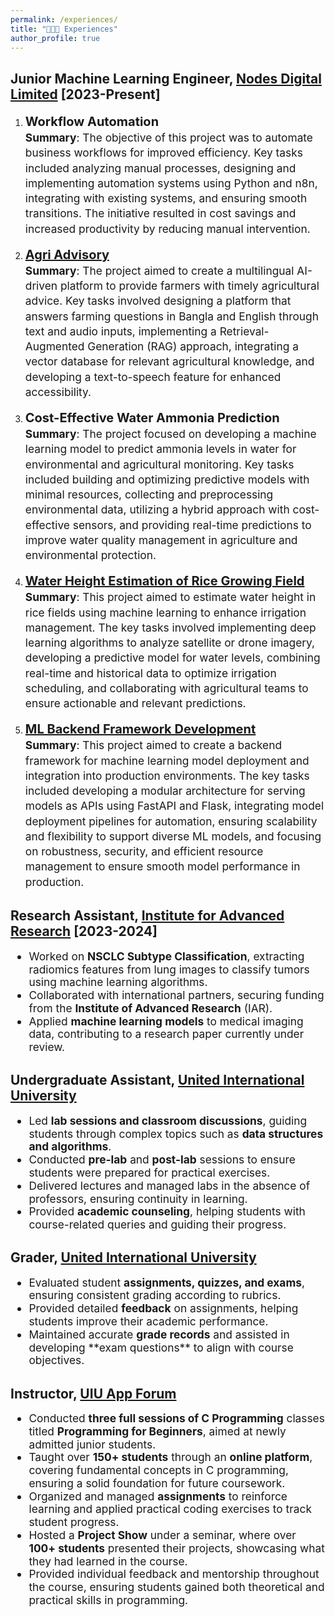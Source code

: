 ```yaml
---
permalink: /experiences/
title: "👨🏻‍🔬 Experiences"
author_profile: true
---
```



## Junior Machine Learning Engineer, [Nodes Digital Limited](https://nodesdigitallimited.com) [2023-Present]

<ol style="line-height: 1.4;">
  <li>
    <strong style="font-size: 15pt">Workflow Automation</strong><br>
    <span style="font-size: 13pt">
    <strong>Summary</strong>: The objective of this project was to automate business workflows for improved efficiency. Key tasks included analyzing manual processes, designing and implementing automation systems using Python and n8n, integrating with existing systems, and ensuring smooth transitions. The initiative resulted in cost savings and increased productivity by reducing manual intervention.
    </span>
  </li>
  <div style="margin-top:15px;"></div>
  <li>
    <strong style="font-size: 15pt"><a href="../projects/Agri_Advisory/">Agri Advisory</a></strong><br>
    <span style="font-size: 13pt">
    <strong>Summary</strong>: The project aimed to create a multilingual AI-driven platform to provide farmers with timely agricultural advice. Key tasks involved designing a platform that answers farming questions in Bangla and English through text and audio inputs, implementing a Retrieval-Augmented Generation (RAG) approach, integrating a vector database for relevant agricultural knowledge, and developing a text-to-speech feature for enhanced accessibility.
    </span>
  </li>
   <div style="margin-top:15px;"></div>
  <li>
    <strong style="font-size: 15pt">Cost-Effective Water Ammonia Prediction</strong><br>
    <span style="font-size: 13pt">
    <strong>Summary</strong>: The project focused on developing a machine learning model to predict ammonia levels in water for environmental and agricultural monitoring. Key tasks included building and optimizing predictive models with minimal resources, collecting and preprocessing environmental data, utilizing a hybrid approach with cost-effective sensors, and providing real-time predictions to improve water quality management in agriculture and environmental protection.
    </span>
  </li>
   <div style="margin-top:15px;"></div>
  <li>
    <strong style="font-size: 15pt"><a href="../projects/Water_Height_Estimation_in_Rice_Fields/">Water Height Estimation of Rice Growing Field</a></strong><br>
    <span style="font-size: 13pt">
    <strong>Summary</strong>: This project aimed to estimate water height in rice fields using machine learning to enhance irrigation management. The key tasks involved implementing deep learning algorithms to analyze satellite or drone imagery, developing a predictive model for water levels, combining real-time and historical data to optimize irrigation scheduling, and collaborating with agricultural teams to ensure actionable and relevant predictions.
    </span>
  </li>
   <div style="margin-top:15px;"></div>
  <li>
    <strong style="font-size: 15pt"><a href="../projects/ML_Backend_Framework_Development/">ML Backend Framework Development</a></strong><br>
    <span style="font-size: 13pt">
    <strong>Summary</strong>: This project aimed to create a backend framework for machine learning model deployment and integration into production environments. The key tasks included developing a modular architecture for serving models as APIs using FastAPI and Flask, integrating model deployment pipelines for automation, ensuring scalability and flexibility to support diverse ML models, and focusing on robustness, security, and efficient resource management to ensure smooth model performance in production.
    </span>
  </li>
</ol>



## Research Assistant, [Institute for Advanced Research](https://iar.uiu.ac.bd/) [2023-2024]

<ul style="font-size: 13pt; line-height: 1.2;">
  <li>Worked on <strong>NSCLC Subtype Classification</strong>, extracting radiomics features from lung images to classify tumors using machine learning algorithms.</li>
  <li>Collaborated with international partners, securing funding from the <strong>Institute of Advanced Research</strong> (IAR).</li>
  <li>Applied <strong>machine learning models</strong> to medical imaging data, contributing to a research paper currently under review.</li>
</ul>



## Undergraduate Assistant, [United International University](https://uiu.ac.bd)
<ul style="font-size: 13pt; line-height: 1.2;">
  <li>Led <strong>lab sessions and classroom discussions</strong>, guiding students through complex topics such as <strong>data structures and algorithms</strong>.</li>
  <li>Conducted <strong>pre-lab</strong> and <strong>post-lab</strong> sessions to ensure students were prepared for practical exercises.</li>
  <li>Delivered lectures and managed labs in the absence of professors, ensuring continuity in learning.</li>
  <li>Provided <strong>academic counseling</strong>, helping students with course-related queries and guiding their progress.</li>
</ul>

## Grader, [United International University](https://uiu.ac.bd)
<ul style="font-size: 13pt; line-height: 1.2;">
  <li>Evaluated student <strong>assignments, quizzes, and exams</strong>, ensuring consistent grading according to rubrics.</li>
  <li>Provided detailed <strong>feedback</strong> on assignments, helping students improve their academic performance.</li>
  <li>Maintained accurate <strong>grade records</strong> and assisted in developing **exam questions** to align with course objectives.</li>
</ul>


## Instructor, [UIU App Forum](https://www.facebook.com/uiuappf)
<ul style="font-size: 13pt; line-height: 1.2;">
  <li>Conducted <strong>three full sessions of C Programming</strong> classes titled <strong>Programming for Beginners</strong>, aimed at newly admitted junior students.</li>
  <li>Taught over <strong>150+ students</strong> through an <strong>online platform</strong>, covering fundamental concepts in C programming, ensuring a solid foundation for future coursework.</li>
  <li>Organized and managed <strong>assignments</strong> to reinforce learning and applied practical coding exercises to track student progress.</li>
  <li>Hosted a <strong>Project Show</strong> under a seminar, where over <strong>100+ students</strong> presented their projects, showcasing what they had learned in the course. </li>
  <li>Provided individual feedback and mentorship throughout the course, ensuring students gained both theoretical and practical skills in programming.</li>
</ul>

